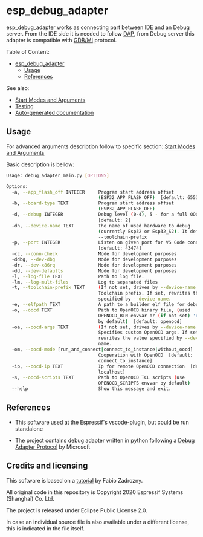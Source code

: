 # esp_debug_adapter

esp_debug_adapter works as connecting part between IDE and an Debug server. From the IDE side it is needed to follow [DAP](https://microsoft.github.io/debug-adapter-protocol/), from Debug server this adapter is compatible with [GDB/MI](https://www.sourceware.org/gdb/onlinedocs/gdb/GDB_002fMI.html) protocol.

Table of Content:

- [esp_debug_adapter](#espdebugadapter)
    - [Usage](#usage)
    - [References](#references)

See also:

- [Start Modes and Arguments](docs/start_modes_and_arguments.md)
- [Testing](docs/testing.md)
- [Auto-generated documentation](docs/src/doxygen.md)

## Usage

For advanced arguments description follow to specific section: [Start Modes and Arguments](docs/start_modes_and_arguments.md)

Basic description is bellow:

```bash
Usage: debug_adapter_main.py [OPTIONS]

Options:
  -a, --app_flash_off INTEGER     Program start address offset
                                  (ESP32_APP_FLASH_OFF)  [default: 65536]
  -b, --board-type TEXT           Program start address offset
                                  (ESP32_APP_FLASH_OFF)
  -d, --debug INTEGER             Debug level (0-4), 5 - for a full OOCD log
                                  [default: 2]
  -dn, --device-name TEXT         The name of used hardware to debug
                                  (currently Esp32 or Esp32_S2). It defines
                                  --toolchain-prefix
  -p, --port INTEGER              Listen on given port for VS Code connections
                                  [default: 43474]
  -cc, --conn-check               Mode for development purposes
  -ddbg, --dev-dbg                Mode for development purposes
  -dr, --dev-x86rq                Mode for development purposes
  -dd, --dev-defaults             Mode for development purposes
  -l, --log-file TEXT             Path to log file.
  -lm, --log-mult-files           Log to separated files
  -t, --toolchain-prefix TEXT     (If not set, drives by --device-name!)
                                  Toolchain prefix. If set, rewrites the value
                                  specified by --device-name.
  -e, --elfpath TEXT              A path to a builder elf file for debugging.
  -o, --oocd TEXT                 Path to OpenOCD binary file, (used
                                  OPENOCD_BIN envvar or (if not set) 'openocd'
                                  by default)  [default: openocd]
  -oa, --oocd-args TEXT           (If not set, drives by --device-name!)
                                  Specifies custom OpenOCD args. If set,
                                  rewrites the value specified by --device-
                                  name.
  -om, --oocd-mode [run_and_connect|connect_to_instance|without_oocd]
                                  Cooperation with OpenOCD  [default:
                                  connect_to_instance]
  -ip, --oocd-ip TEXT             Ip for remote OpenOCD connection  [default:
                                  localhost]
  -s, --oocd-scripts TEXT         Path to OpenOCD TCL scripts (use
                                  OPENOCD_SCRIPTS envvar by default)
  --help                          Show this message and exit.
```

## References

- This software used at the Espressif's vscode-plugin, but could be run standalone

- The project contains debug adapter written in python following  a [Debug Adapter Protocol](https://microsoft.github.io/debug-adapter-protocol/) by Microsoft


## Credits and licensing

This software is based on a [tutorial](https://github.com/fabioz/python_debug_adapter_tutorial) by Fabio Zadrozny.

All original code in this repository is Copyright 2020 Espressif Systems (Shanghai) Co. Ltd.

The project is released under Eclipse Public License 2.0.

In case an individual source file is also available under a different license, this is indicated in the file itself.

